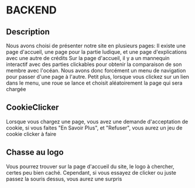 # BACKEND

## Description
Nous avons choisi de présenter notre site en plusieurs pages:
Il existe une page d'accueil, une page pour la partie ludique, et une page d'explications avec une autre de crédits
Sur la page d'accueil, il y a un mannequin interactif avec des parties clickables pour obtenir la comparaison de son membre avec l'océan.
Nous avons donc forcément un menu de navigation pour passer d'une page à l'autre.
Petit plus, lorsque vous clickez sur un lien dans le menu, une roue se lance et choisit aléatoirement la page qui sera chargée

## CookieClicker
Lorsque vous chargez une page, vous avez une demande d'acceptation de cookie, si vous faites "En Savoir Plus", et "Refuser", vous aurez un jeu de cookie clicker à faire

## Chasse au logo

Vous pourrez trouver sur la page d'accueil du site, le logo à chercher, certes peu bien caché.
Cependant, si vous essayez de clicker ou juste passez la souris dessus, vous aurez une surpris